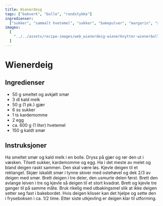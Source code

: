 ```yaml
---
title: Wienerdeig
tags: ["bakverk", "bolle", "rundstykke"]
ingredienser:
  ["sukker", "sammalt hvetemel", "sukker", "bakepulver", "margarin", "sur melk"]
images:
  [
    "../../assets/recipe-images/web_wienerdeig-wienerknytter-wienerboller-med-eggekrem-wienerbrød.jpg",
  ]
---
```


# Wienerdeig

## Ingredienser

- 50 g smeltet og avkjølt smør
- 3 dl kald melk
- 50 g (1 pk.) gjær
- 6 ss sukker
- 1 ts kardemomme
- 2 egg
- ca. 600 g (1 liter) hvetemel
- 150 g kaldt smør

## Instruksjoner

Ha smeltet smør og kald melk i en bolle. Dryss på gjær og rør den ut i væsken. Tilsett sukker, kardemomme og egg. Ha i det meste av melet og bland deigen raskt sammen. Den skal være løs. Kjevle deigen til et rektangel. Skjær iskaldt smør i tynne skiver med ostehøvel og dek 2/3 av deigen med smør. Brett deigen i tre deler, den usmurte delen først. Brett den avlange leiven i tre og kjevle så deigen til et stort kvadrat. Brett og kjevle tre ganger til på samme måte. Bruk rikelig med utbakingsmel slik at ikke deigen setter seg fast i bakebordet. Hvis deigen klisser kan det hjelpe og sette den i fryseboksen i ca. 1/2 time. Etter siste utkjevling er deigen klar til utforming.
